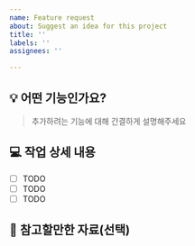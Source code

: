 ```yaml
---
name: Feature request
about: Suggest an idea for this project
title: ''
labels: ''
assignees: ''

---
```


## 💡 어떤 기능인가요?

> 추가하려는 기능에 대해 간결하게 설명해주세요

## 💻 작업 상세 내용

- [ ] TODO
- [ ] TODO
- [ ] TODO

## 📖 참고할만한 자료(선택)
